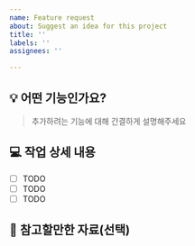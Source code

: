 ```yaml
---
name: Feature request
about: Suggest an idea for this project
title: ''
labels: ''
assignees: ''

---
```


## 💡 어떤 기능인가요?

> 추가하려는 기능에 대해 간결하게 설명해주세요

## 💻 작업 상세 내용

- [ ] TODO
- [ ] TODO
- [ ] TODO

## 📖 참고할만한 자료(선택)
